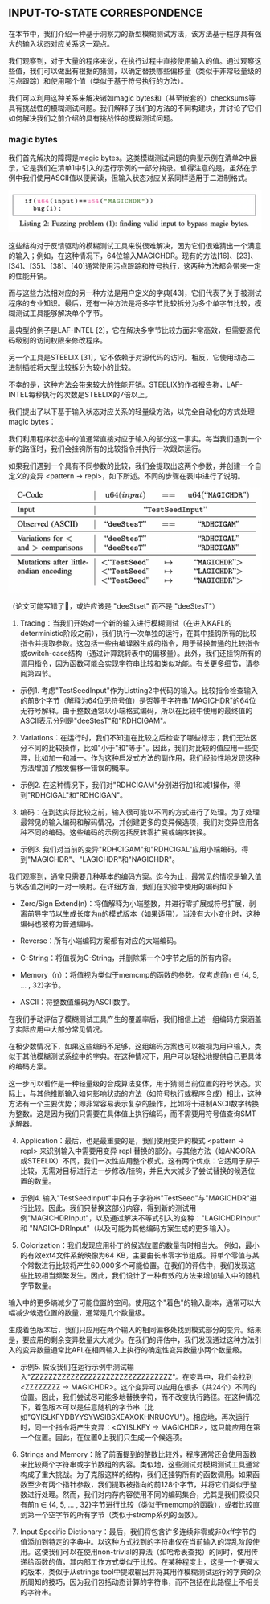 ## INPUT-TO-STATE CORRESPONDENCE

在本节中，我们介绍一种基于洞察力的新型模糊测试方法，该方法基于程序具有强大的输入状态对应关系这一观点。

我们观察到，对于大量的程序来说，在执行过程中直接使用输入的值。通过观察这些值，我们可以做出有根据的猜测，以确定替换哪些偏移量（类似于非常轻量级的污点跟踪）和使用哪个值（类似于基于符号执行的方法）。

我们可以利用这种关系来解决诸如magic bytes和（甚至嵌套的）checksums等具有挑战性的模糊测试问题。我们解释了我们的方法的不同构建块，并讨论了它们如何解决我们之前介绍的具有挑战性的模糊测试问题。

### magic bytes

我们首先解决的障碍是magic bytes。这类模糊测试问题的典型示例在清单2中展示，它是我们在清单1中引入的运行示例的一部分摘录。值得注意的是，虽然在示例中我们使用ASCII值以便阅读，但输入状态对应关系同样适用于二进制格式。

![](https://raw.githubusercontent.com/mark0-cn/blog_img/master/img/202308012046936.png)

这些结构对于反馈驱动的模糊测试工具来说很难解决，因为它们很难猜出一个满意的输入；例如，在这种情况下，64位输入MAGICHDR。现有的方法[16]、[23]、[34]、[35]、[38]、[40]通常使用污点跟踪和符号执行，这两种方法都会带来一定的性能开销。

而与这些方法相对应的另一种方法是用户定义的字典[43]，它们代表了关于被测试程序的专业知识。最后，还有一种方法是将多字节比较拆分为多个单字节比较，模糊测试工具能够解决单个字节。

最典型的例子是LAF-INTEL [2]，它在解决多字节比较方面非常高效，但需要源代码级别的访问权限来修改程序。

另一个工具是STEELIX [31]，它不依赖于对源代码的访问。相反，它使用动态二进制插桩将大型比较拆分为较小的比较。

不幸的是，这种方法会带来较大的性能开销。STEELIX的作者报告称，LAF-INTEL每秒执行的次数是STEELIX的7倍以上。


我们提出了以下基于输入状态对应关系的轻量级方法，以完全自动化的方式处理magic bytes：

我们利用程序状态中的值通常直接对应于输入的部分这一事实。每当我们遇到一个新的路径时，我们会挂钩所有的比较指令并执行一次跟踪运行。

如果我们遇到一个具有不同参数的比较，我们会提取出这两个参数，并创建一个自定义的变异 <pattern → repl>，如下所述。不同的步骤在表I中进行了说明。

![](https://raw.githubusercontent.com/mark0-cn/blog_img/master/img/202308012051024.png)

（论文可能写错了🤣，或许应该是 "deeStset" 而不是 "deeStesT"）

1. Tracing：当我们开始对一个新的输入进行模糊测试（在进入KAFL的deterministic阶段之前），我们执行一次单独的运行，在其中挂钩所有的比较指令并提取参数。这包括一些由编译器生成的指令，用于替换普通的比较指令或switch-case结构（通过计算跳转表中的偏移量）。此外，我们还挂钩所有的调用指令，因为函数可能会实现字符串比较和类似功能。有关更多细节，请参阅第四节。

+ 示例1. 考虑"TestSeedInput"作为Listting2中代码的输入。比较指令检查输入的前8个字节（解释为64位无符号值）是否等于字符串"MAGICHDR"的64位无符号解释。由于整数通常以小端格式编码，所以在比较中使用的最终值的ASCII表示分别是"deeStesT"和"RDHCIGAM"。

2. Variations：在运行时，我们不知道在比较之后检查了哪些标志；我们无法区分不同的比较操作，比如"小于"和"等于"。因此，我们对比较的值应用一些变异，比如加一和减一。作为这种启发式方法的副作用，我们经验性地发现这种方法增加了触发偏移一错误的概率。

+ 示例2. 在这种情况下，我们对"RDHCIGAM"分别进行加1和减1操作，得到"RDHCIGAL"和"RDHCIGAN"。


3. 编码：在到达实际比较之前，输入很可能以不同的方式进行了处理。为了处理最常见的输入编码和解码情况，并创建更多的变异候选项，我们对变异应用各种不同的编码。这些编码的示例包括反转零扩展或端序转换。

+ 示例3. 我们对当前的变异"RDHCIGAM"和"RDHCIGAL"应用小端编码，得到"MAGICHDR"、"LAGICHDR"和"NAGICHDR"。

我们观察到，通常只需要几种基本的编码方案。迄今为止，最常见的情况是输入值与状态值之间的一对一映射。在详细方面，我们在实验中使用的编码如下


+ Zero/Sign Extend(n)：将值解释为小端整数，并进行零扩展或符号扩展，剥离前导字节以生成长度为n的模式版本（如果适用）。当没有大小变化时，这种编码也被称为普通编码。

+ Reverse：所有小端编码方案都有对应的大端编码。

+ C-String：将值视为C-String，并删除第一个0字节之后的所有内容。

+ Memory（n）：将值视为类似于memcmp的函数的参数。仅考虑前n ∈ {4, 5, ... , 32}字节。

+ ASCII：将整数值编码为ASCII数字。

在我们手动评估了模糊测试工具产生的覆盖率后，我们相信上述一组编码方案涵盖了实际应用中大部分常见情况。

在极少数情况下，如果这些编码不足够，这组编码方案也可以被视为用户输入，类似于其他模糊测试系统中的字典。在这种情况下，用户可以轻松地提供自己更具体的编码方案。

这一步可以看作是一种轻量级的合成算法变体，用于猜测当前位置的符号状态。实际上，与其他推断输入如何影响状态的方法（如符号执行或程序合成）相比，这种方法有一个主要优势；即非常容易表示复杂的操作，比如将十进制ASCII数字转换为整数。这是因为我们只需要在具体值上执行编码，而不需要用符号值查询SMT求解器。

4. Application：最后，也是最重要的是，我们使用变异的模式 <pattern → repl> 来识别输入中需要用变异 repl 替换的部分。与其他方法（如ANGORA或STEELIX）不同，我们一次性应用整个模式。这有两个优点：它适用于原子比较，无需对目标进行进一步修改/挂钩，并且大大减少了尝试替换的候选位置的数量。

+ 示例4. 输入"TestSeedInput"中只有子字符串"TestSeed"与"MAGICHDR"进行比较。因此，我们只替换这部分内容，得到新的测试用例"MAGICHDRInput"，以及通过解决不等式引入的变种："LAGICHDRInput" 和 "NAGICHDRInput"（以及可能为其他编码方案生成的更多输入）。

5. Colorization：我们发现应用补丁的候选位置的数量有时相当大。 例如，最小的有效ext4文件系统映像为64 KB，主要由长串零字节组成。将单个零值与某个常数进行比较将产生60,000多个可能位置。在我们的评估中，我们发现这些比较相当频繁发生。因此，我们设计了一种有效的方法来增加输入中的随机字节数量。

输入中的更多熵减少了可能位置的空间。使用这个"着色"的输入副本，通常可以大幅减少候选位置的数量，通常是几个数量级。

生成着色版本后，我们只应用在两个输入的相同偏移处找到模式部分的变异。结果是，要应用的剩余变异数量大大减少。在我们的评估中，我们发现通过这种方法引入的变异数量通常比AFL在相同输入上执行的确定性变异数量小两个数量级。

+ 示例5. 假设我们在运行示例中测试输入"ZZZZZZZZZZZZZZZZZZZZZZZZZZZZZZZZ"。在变异中，我们会找到 <ZZZZZZZZ → MAGICHDR>。这个变异可以应用在很多（共24个）不同的位置。因此，我们尝试尽可能多地替换字符，而不改变执行路径。在这种情况下，着色版本可以是任意随机的字节串（比如"QYISLKFYDBYYSYWSIBSXEAXOKHNRUCYU"）。相应地，再次运行时，同一个指令将产生变异：<QYISLKFY → MAGICHDR>，这只能应用在第一个位置。因此，在位置0上我们只生成一个候选项。

6. Strings and Memory：除了前面提到的整数比较外，程序通常还会使用函数来比较两个字符串或字节数组的内容。类似地，这些测试对模糊测试工具通常构成了重大挑战。为了克服这样的结构，我们还挂钩所有的函数调用。如果函数至少有两个指针参数，我们提取被指向的前128个字节，并将它们类似于整数进行处理。然而，我们对内存内容使用不同的编码集合，尤其是我们假设只有前n ∈ {4, 5, ... , 32}字节进行比较（类似于memcmp的函数），或者比较直到第一个空字节的所有字节（类似于strcmp系列的函数）。

7. Input Specific Dictionary：最后，我们将包含许多连续非零或非0xff字节的值添加到特定的字典中。以这种方式找到的字符串仅在当前输入的混乱阶段使用。这使我们可以在使用non-trivial的算法（如哈希表查找）的同时，使用传递给函数的值，其内部工作方式类似于比较。在某种程度上，这是一个更强大的版本，类似于从strings tool中提取输出并将其用作模糊测试运行的字典的众所周知的技巧，因为我们包括动态计算的字符串，而不包括在此路径上不相关的字符串。